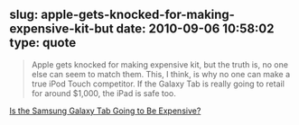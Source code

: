 slug: apple-gets-knocked-for-making-expensive-kit-but
date: 2010-09-06 10:58:02
type: quote
---

> Apple gets knocked for making expensive kit, but the truth is, no one else can seem to match them. This, I think, is why no one can make a true iPod Touch competitor. If the Galaxy Tab is really going to retail for around $1,000, the iPad is safe too.

[Is the Samsung Galaxy Tab Going to Be Expensive?](http://daringfireball.net/linked/2010/09/05/samsung-expensive)
